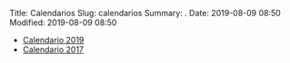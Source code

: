 Title: Calendarios
Slug: calendarios
Summary: .
Date: 2019-08-09 08:50
Modified: 2019-08-09 08:50


* [Calendario 2019](calendario-2019.pdf)
* [Calendario 2017](calendario-2017.pdf)
